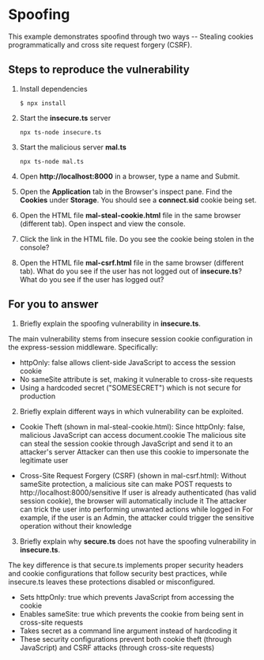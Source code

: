 # Spoofing

This example demonstrates spoofind through two ways -- Stealing cookies programmatically and cross site request forgery (CSRF).

## Steps to reproduce the vulnerability

1. Install dependencies

    `$ npx install`

2. Start the **insecure.ts** server

    `npx ts-node insecure.ts`

3. Start the malicious server **mal.ts**

    `npx ts-node mal.ts`

4. Open __http://localhost:8000__ in a browser, type a name and Submit.

5. Open the __Application__ tab in the Browser's inspect pane. Find the __Cookies__ under __Storage__. You should see a __connect.sid__ cookie being set.

6. Open the HTML file __mal-steal-cookie.html__ file in the same browser (different tab). Open inspect and view the console.

7. Click the link in the HTML file. Do you see the cookie being stolen in the console?

8. Open the HTML file __mal-csrf.html__ file in the same browser (different tab). What do you see if the user has not logged out of **insecure.ts**? What do you see if the user has logged out? 


## For you to answer

1. Briefly explain the spoofing vulnerability in **insecure.ts**.

The main vulnerability stems from insecure session cookie configuration in the express-session middleware. Specifically:
- httpOnly: false allows client-side JavaScript to access the session cookie
- No sameSite attribute is set, making it vulnerable to cross-site requests
- Using a hardcoded secret ("SOMESECRET") which is not secure for production

2. Briefly explain different ways in which vulnerability can be exploited.

- Cookie Theft (shown in mal-steal-cookie.html):
  Since httpOnly: false, malicious JavaScript can access document.cookie
  The malicious site can steal the session cookie through JavaScript and send it to an attacker's server
  Attacker can then use this cookie to impersonate the legitimate user

- Cross-Site Request Forgery (CSRF) (shown in mal-csrf.html):
  Without sameSite protection, a malicious site can make POST requests to http://localhost:8000/sensitive
  If user is already authenticated (has valid session cookie), the browser will automatically include it
  The attacker can trick the user into performing unwanted actions while logged in
  For example, if the user is an Admin, the attacker could trigger the sensitive operation without their knowledge

3. Briefly explain why **secure.ts** does not have the spoofing vulnerability in **insecure.ts**.

The key difference is that secure.ts implements proper security headers and cookie configurations that follow security best practices, while insecure.ts leaves these protections disabled or misconfigured.

- Sets httpOnly: true which prevents JavaScript from accessing the cookie
- Enables sameSite: true which prevents the cookie from being sent in cross-site requests
- Takes secret as a command line argument instead of hardcoding it
- These security configurations prevent both cookie theft (through JavaScript) and CSRF attacks (through cross-site requests)

